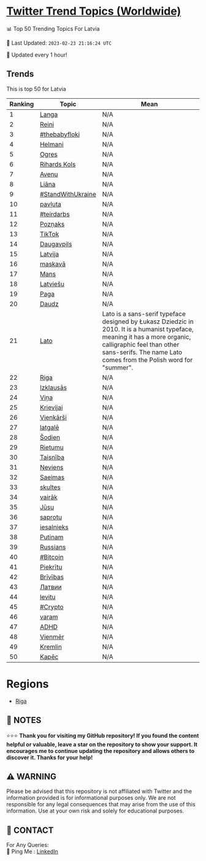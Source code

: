 [Twitter Trend Topics (Worldwide)](https://github.com/ErcinDedeoglu/Twitter-Trend-Topics)
==========


📊 Top 50 Trending Topics For Latvia

📆 Last Updated: `2023-02-23 21:16:24 UTC`

🔧 Updated every 1 hour!


## Trends

This is top 50 for Latvia

| Ranking | Topic | Mean |
| ------- | ------------ | ------------ |
| 1 | [Langa](http://twitter.com/search?q=Langa) | N/A |
| 2 | [Reini](http://twitter.com/search?q=Reini) | N/A |
| 3 | [#thebabyfloki](http://twitter.com/search?q=%23thebabyfloki) | N/A |
| 4 | [Helmani](http://twitter.com/search?q=Helmani) | N/A |
| 5 | [Ogres](http://twitter.com/search?q=Ogres) | N/A |
| 6 | [Rihards Kols](http://twitter.com/search?q=Rihards+Kols) | N/A |
| 7 | [Avenu](http://twitter.com/search?q=Avenu) | N/A |
| 8 | [Liāna](http://twitter.com/search?q=Li%c4%81na) | N/A |
| 9 | [#StandWithUkraine](http://twitter.com/search?q=%23StandWithUkraine) | N/A |
| 10 | [pavļuta](http://twitter.com/search?q=pav%c4%bcuta) | N/A |
| 11 | [#teirdarbs](http://twitter.com/search?q=%23teirdarbs) | N/A |
| 12 | [Pozņaks](http://twitter.com/search?q=Poz%c5%86aks) | N/A |
| 13 | [TikTok](http://twitter.com/search?q=TikTok) | N/A |
| 14 | [Daugavpils](http://twitter.com/search?q=Daugavpils) | N/A |
| 15 | [Latvija](http://twitter.com/search?q=Latvija) | N/A |
| 16 | [maskavā](http://twitter.com/search?q=maskav%c4%81) | N/A |
| 17 | [Mans](http://twitter.com/search?q=Mans) | N/A |
| 18 | [Latviešu](http://twitter.com/search?q=Latvie%c5%a1u) | N/A |
| 19 | [Paga](http://twitter.com/search?q=Paga) | N/A |
| 20 | [Daudz](http://twitter.com/search?q=Daudz) | N/A |
| 21 | [Lato](http://twitter.com/search?q=Lato) | Lato is a sans-serif typeface designed by Łukasz Dziedzic in 2010. It is a humanist typeface, meaning it has a more organic, calligraphic feel than other sans-serifs. The name Lato comes from the Polish word for "summer". |
| 22 | [Riga](http://twitter.com/search?q=Riga) | N/A |
| 23 | [Izklausās](http://twitter.com/search?q=Izklaus%c4%81s) | N/A |
| 24 | [Viņa](http://twitter.com/search?q=Vi%c5%86a) | N/A |
| 25 | [Krievijai](http://twitter.com/search?q=Krievijai) | N/A |
| 26 | [Vienkārši](http://twitter.com/search?q=Vienk%c4%81r%c5%a1i) | N/A |
| 27 | [latgalē](http://twitter.com/search?q=latgal%c4%93) | N/A |
| 28 | [Šodien](http://twitter.com/search?q=%c5%a0odien) | N/A |
| 29 | [Rietumu](http://twitter.com/search?q=Rietumu) | N/A |
| 30 | [Taisnība](http://twitter.com/search?q=Taisn%c4%abba) | N/A |
| 31 | [Neviens](http://twitter.com/search?q=Neviens) | N/A |
| 32 | [Saeimas](http://twitter.com/search?q=Saeimas) | N/A |
| 33 | [skultes](http://twitter.com/search?q=skultes) | N/A |
| 34 | [vairāk](http://twitter.com/search?q=vair%c4%81k) | N/A |
| 35 | [Jūsu](http://twitter.com/search?q=J%c5%absu) | N/A |
| 36 | [saprotu](http://twitter.com/search?q=saprotu) | N/A |
| 37 | [iesalnieks](http://twitter.com/search?q=iesalnieks) | N/A |
| 38 | [Putinam](http://twitter.com/search?q=Putinam) | N/A |
| 39 | [Russians](http://twitter.com/search?q=Russians) | N/A |
| 40 | [#Bitcoin](http://twitter.com/search?q=%23Bitcoin) | N/A |
| 41 | [Piekrītu](http://twitter.com/search?q=Piekr%c4%abtu) | N/A |
| 42 | [Brīvības](http://twitter.com/search?q=Br%c4%abv%c4%abbas) | N/A |
| 43 | [Латвии](http://twitter.com/search?q=%d0%9b%d0%b0%d1%82%d0%b2%d0%b8%d0%b8) | N/A |
| 44 | [levitu](http://twitter.com/search?q=levitu) | N/A |
| 45 | [#Crypto](http://twitter.com/search?q=%23Crypto) | N/A |
| 46 | [varam](http://twitter.com/search?q=varam) | N/A |
| 47 | [ADHD](http://twitter.com/search?q=ADHD) | N/A |
| 48 | [Vienmēr](http://twitter.com/search?q=Vienm%c4%93r) | N/A |
| 49 | [Kremlin](http://twitter.com/search?q=Kremlin) | N/A |
| 50 | [Kapēc](http://twitter.com/search?q=Kap%c4%93c) | N/A |



# Regions

* [Riga](</Latvia/Riga.md>)



## 📝 NOTES

⭐⭐⭐ **Thank you for visiting my GitHub repository! If you found the content helpful or valuable, leave a star on the repository to show your support. It encourages me to continue updating the repository and allows others to discover it. Thanks for your help!**


## ⚠️ WARNING

Please be advised that this repository is not affiliated with Twitter and the information provided is for informational purposes only. We are not responsible for any legal consequences that may arise from the use of this information. Use at your own risk and solely for educational purposes.


## 📨 CONTACT

 For Any Queries:  
            🏓 Ping Me : [LinkedIn](https://www.linkedin.com/in/ercindedeoglu/)
